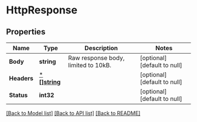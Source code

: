 # HttpResponse

## Properties
Name | Type | Description | Notes
------------ | ------------- | ------------- | -------------
**Body** | **string** | Raw response body, limited to 10kB. | [optional] [default to null]
**Headers** | [***[]string**](array.md) |  | [optional] [default to null]
**Status** | **int32** |  | [optional] [default to null]

[[Back to Model list]](../README.md#documentation-for-models) [[Back to API list]](../README.md#documentation-for-api-endpoints) [[Back to README]](../README.md)

